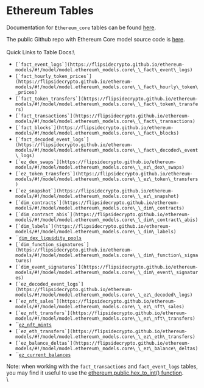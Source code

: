 # Ethereum Tables

Documentation for `Ethereum_core` tables can be found [here](https://flipsidecrypto.github.io/ethereum-models/#!/overview).&#x20;

The public Github repo with Ethereum Core model source code is [here](https://github.com/FlipsideCrypto/ethereum-models).\
\
Quick Links to Table Docs:\


* ``[`fact_event_logs`](https://flipsidecrypto.github.io/ethereum-models/#!/model/model.ethereum\_models.core\_\_fact\_event\_logs)``
* ``[`fact_hourly_token_prices`](https://flipsidecrypto.github.io/ethereum-models/#!/model/model.ethereum\_models.core\_\_fact\_hourly\_token\_prices)``
* ``[`fact_token_transfers`](https://flipsidecrypto.github.io/ethereum-models/#!/model/model.ethereum\_models.core\_\_fact\_token\_transfers)``
* ``[`fact_transactions`](https://flipsidecrypto.github.io/ethereum-models/#!/model/model.ethereum\_models.core\_\_fact\_transactions)``
* ``[`fact_blocks`](https://flipsidecrypto.github.io/ethereum-models/#!/model/model.ethereum\_models.core\_\_fact\_blocks)``
* ``[`fact_decoded_event_logs`](https://flipsidecrypto.github.io/ethereum-models/#!/model/model.ethereum\_models.core\_\_fact\_decoded\_event\_logs)``
* ``[`ez_dex_swaps`](https://flipsidecrypto.github.io/ethereum-models/#!/model/model.ethereum\_models.core\_\_ez\_dex\_swaps)``
* ``[`ez_token_transfers`](https://flipsidecrypto.github.io/ethereum-models/#!/model/model.ethereum\_models.core\_\_ez\_token\_transfers)``
* ``[`ez_snapshot`](https://flipsidecrypto.github.io/ethereum-models/#!/model/model.ethereum\_models.core\_\_ez\_snapshot)``
* ``[`dim_contracts`](https://flipsidecrypto.github.io/ethereum-models/#!/model/model.ethereum\_models.core\_\_dim\_contracts)``
* ``[`dim_contract_abis`](https://flipsidecrypto.github.io/ethereum-models/#!/model/model.ethereum\_models.core\_\_dim\_contract\_abis)``
* ``[`dim_labels`](https://flipsidecrypto.github.io/ethereum-models/#!/model/model.ethereum\_models.core\_\_dim\_labels)``
* ``[`dim_dex_liquidity_pools`](https://flipsidecrypto.github.io/ethereum-models/#!/model/model.ethereum\_models.core\_\_dim\_dex\_liquidity\_pools)
* ``[`dim_function_signatures`](https://flipsidecrypto.github.io/ethereum-models/#!/model/model.ethereum\_models.core\_\_dim\_function\_signatures)``
* ``[`dim_event_signatures`](https://flipsidecrypto.github.io/ethereum-models/#!/model/model.ethereum\_models.core\_\_dim\_event\_signatures)``
* ``[`ez_decoded_event_logs`](https://flipsidecrypto.github.io/ethereum-models/#!/model/model.ethereum\_models.core\_\_ez\_decoded\_logs)``
* ``[`ez_nft_sales`](https://flipsidecrypto.github.io/ethereum-models/#!/model/model.ethereum\_models.core\_\_ez\_nft\_sales)``
* ``[`ez_nft_transfers`](https://flipsidecrypto.github.io/ethereum-models/#!/model/model.ethereum\_models.core\_\_ez\_nft\_transfers)``
* ``[`ez_nft_mints`](https://flipsidecrypto.github.io/ethereum-models/#!/model/model.ethereum\_models.core\_\_ez\_nft\_mints)
* ``[`ez_eth_transfers`](https://flipsidecrypto.github.io/ethereum-models/#!/model/model.ethereum\_models.core\_\_ez\_eth\_transfers)``
* ``[`ez_balance_deltas`](https://flipsidecrypto.github.io/ethereum-models/#!/model/model.ethereum\_models.core\_\_ez\_balance\_deltas)``
* ``[`ez_current_balances`](https://flipsidecrypto.github.io/ethereum-models/#!/model/model.ethereum\_models.core\_\_ez\_current\_balances)



Note: when working with the `fact_transactions` and `fact_event_logs` tables, you may find it useful to use the [ethereum.public.hex\_to\_int() function](../tutorials/hex-to-integer-function.md).\
\

